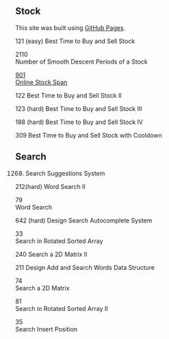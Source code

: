 
## Stock
This site was built using [GitHub Pages](https://pages.github.com/).

121	(easy)
Best Time to Buy and Sell Stock

2110	
Number of Smooth Descent Periods of a Stock

[901	
Online Stock Span](https://github.com/52147/Monotonic-Stack/blob/main/src/monotonicstack/StockSpanner.java)

122	
Best Time to Buy and Sell Stock II

123	(hard)
Best Time to Buy and Sell Stock III

188	(hard)
Best Time to Buy and Sell Stock IV

309	
Best Time to Buy and Sell Stock with Cooldown

## Search
1268. Search Suggestions System


212(hard)
Word Search II

79	
Word Search

642	(hard)
Design Search Autocomplete System

33	
Search in Rotated Sorted Array

240	
Search a 2D Matrix II

211	
Design Add and Search Words Data Structure

74	
Search a 2D Matrix

81	
Search in Rotated Sorted Array II

35	
Search Insert Position

